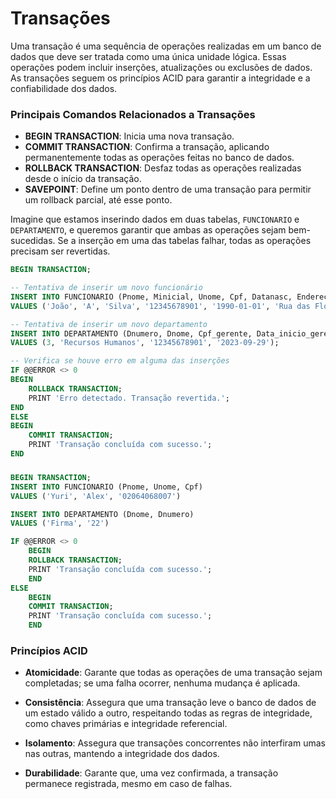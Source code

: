 # Transações

Uma transação é uma sequência de operações realizadas em um banco de dados que deve ser tratada como uma única unidade lógica. Essas operações podem incluir inserções, atualizações ou exclusões de dados. As transações seguem os princípios ACID para garantir a integridade e a confiabilidade dos dados.

### Principais Comandos Relacionados a Transações

- **BEGIN TRANSACTION**: Inicia uma nova transação.
- **COMMIT TRANSACTION**: Confirma a transação, aplicando permanentemente todas as operações feitas no banco de dados.
- **ROLLBACK TRANSACTION**: Desfaz todas as operações realizadas desde o início da transação.
- **SAVEPOINT**: Define um ponto dentro de uma transação para permitir um rollback parcial, até esse ponto.

Imagine que estamos inserindo dados em duas tabelas, `FUNCIONARIO` e `DEPARTAMENTO`, e queremos garantir que ambas as operações sejam bem-sucedidas. Se a inserção em uma das tabelas falhar, todas as operações precisam ser revertidas.

```sql
BEGIN TRANSACTION;

-- Tentativa de inserir um novo funcionário
INSERT INTO FUNCIONARIO (Pnome, Minicial, Unome, Cpf, Datanasc, Endereco, Sexo, Salario, Cpf_supervisor, Dnr)
VALUES ('João', 'A', 'Silva', '12345678901', '1990-01-01', 'Rua das Flores, 123', 'M', 5000, NULL, 1);

-- Tentativa de inserir um novo departamento
INSERT INTO DEPARTAMENTO (Dnumero, Dnome, Cpf_gerente, Data_inicio_gerente)
VALUES (3, 'Recursos Humanos', '12345678901', '2023-09-29');

-- Verifica se houve erro em alguma das inserções
IF @@ERROR <> 0 
BEGIN
    ROLLBACK TRANSACTION;
    PRINT 'Erro detectado. Transação revertida.';
END
ELSE
BEGIN
    COMMIT TRANSACTION;
    PRINT 'Transação concluída com sucesso.';
END
```

### 
```sql
BEGIN TRANSACTION;
INSERT INTO FUNCIONARIO (Pnome, Unome, Cpf)
VALUES ('Yuri', 'Alex', '02064068007')

INSERT INTO DEPARTAMENTO (Dnome, Dnumero)
VALUES ('Firma', '22')

IF @@ERROR <> 0
	BEGIN
	ROLLBACK TRANSACTION;
	PRINT 'Transação concluída com sucesso.';
	END
ELSE
	BEGIN
	COMMIT TRANSACTION;
	PRINT 'Transação concluída com sucesso.';
	END
```

### Princípios ACID

- **Atomicidade**: Garante que todas as operações de uma transação sejam completadas; se uma falha ocorrer, nenhuma mudança é aplicada.

- **Consistência**: Assegura que uma transação leve o banco de dados de um estado válido a outro, respeitando todas as regras de integridade, como chaves primárias e integridade referencial.

- **Isolamento**: Assegura que transações concorrentes não interfiram umas nas outras, mantendo a integridade dos dados.

- **Durabilidade**: Garante que, uma vez confirmada, a transação permanece registrada, mesmo em caso de falhas.
